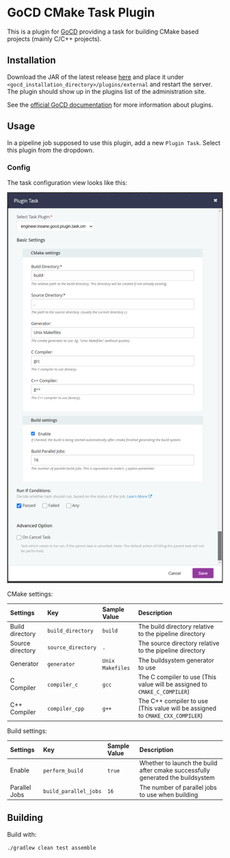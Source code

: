 # GoCD CMake Task Plugin

This is a plugin for [GoCD](https://gocd.org) providing a task for building CMake based projects (mainly C/C++ projects).

## Installation
Download the JAR of the latest release [here](https://github.com/Tectu/gocd-cmake-task/releases) and place it under `<gocd_installation_directory>/plugins/external` and restart the server. The plugin
should show up in the plugins list of the administration site.

See the [official GoCD documentation](https://docs.gocd.org/current/extension_points/plugin_user_guide.html#installing-and-uninstalling-of-plugins) for more information about plugins.

## Usage
In a pipeline job supposed to use this plugin, add a new `Plugin Task`. Select this plugin from the dropdown.

### Config
The task configuration view looks like this:

![Task Configuration View](docs/screenshots/task_config_01.png)

CMake settings:

| Settings | Key | Sample Value | Description |
| :--- | :--- | :--- | :--- |
| Build directory | `build_directory` | `build` | The build directory relative to the pipeline directory |
| Source directory | `source_directory` | `.` | The source directory relative to the pipeline directory |
| Generator | `generator` | `Unix Makefiles` | The buildsystem generator to use |
| C Compiler | `compiler_c` | `gcc` | The C compiler to use (This value will be assigned to `CMAKE_C_COMPILER`) |
| C++ Compiler | `compiler_cpp` | `g++` | The C++ compiler to use (This value will be assigned to `CMAKE_CXX_COMPILER`) |

Build settings:

| Settings | Key | Sample Value | Description |
| :--- | :--- | :--- | :--- |
| Enable | `perform_build` | `true` | Whether to launch the build after cmake successfully generated the buildsystem |
| Parallel Jobs | `build_parallel_jobs` | `16` | The number of parallel jobs to use when building |

## Building
Build with:
```shell script
./gradlew clean test assemble
```
